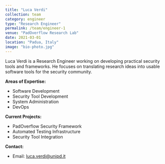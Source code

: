 ```yaml
---
title: "Luca Verdi"
collection: team
category: engineer
type: "Research Engineer"
permalink: /team/engineer-1
venue: "PadOverflow Research Lab"
date: 2021-03-01
location: "Padua, Italy"
image: "bio-photo.jpg"
---
```


Luca Verdi is a Research Engineer working on developing practical security tools and frameworks. He focuses on translating research ideas into usable software tools for the security community.

**Areas of Expertise:**
- Software Development
- Security Tool Development
- System Administration
- DevOps

**Current Projects:**
- PadOverflow Security Framework
- Automated Testing Infrastructure
- Security Tool Integration

**Contact:**
- Email: luca.verdi@unipd.it 